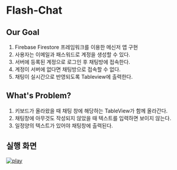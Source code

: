 # Flash-Chat

## Our Goal

1. Firebase Firestore 프레임워크를 이용한 메신저 앱 구현
2. 사용자는 이메일과 패스워드로 계정을 생성할 수 있다.
3. 서버에 등록된 계정으로 로그인 후 채팅방에 접속한다.
4. 계정이 서버에 없다면 채팅방으로 접속할 수 없다.
5. 채팅이 실시간으로 반영되도록 Tableview에 출력한다. 

## What's Problem?
1. 키보드가 올라왔을 때 채팅 창에 해당하는 TableView가 함께 올라간다.
2. 채팅창에 아무것도 작성되지 않았을 때 텍스트를 입력하면 보이지 않는다.
3. 일정양의 텍스트가 있어야 채팅창에 출력된다.


## 실행 화면
[![play](http://img.youtube.com/vi/KsILzGp-LQ0/0.jpg)](https://www.youtube.com/watch?v=KsILzGp-LQ0?t=0s)
